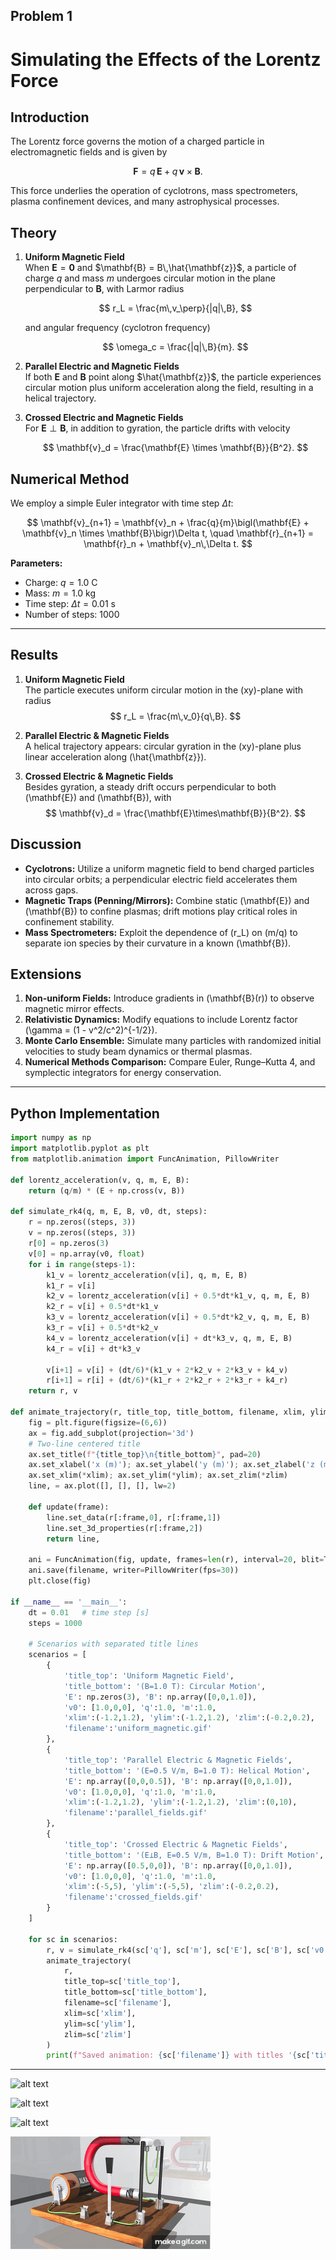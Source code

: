 ## Problem 1

# Simulating the Effects of the Lorentz Force

## Introduction

The Lorentz force governs the motion of a charged particle in electromagnetic fields and is given by

$$
\mathbf{F} = q\,\mathbf{E} + q\,\mathbf{v} \times \mathbf{B}.
$$

This force underlies the operation of cyclotrons, mass spectrometers, plasma confinement devices, and many astrophysical processes.

## Theory

1. **Uniform Magnetic Field**  
   When $\mathbf{E} = \mathbf{0}$ and $\mathbf{B} = B\,\hat{\mathbf{z}}$, a particle of charge $q$ and mass $m$ undergoes circular motion in the plane perpendicular to $\mathbf{B}$, with Larmor radius

   $$
   r_L = \frac{m\,v_\perp}{|q|\,B}, 
   $$

   and angular frequency (cyclotron frequency)

   $$
   \omega_c = \frac{|q|\,B}{m}.
   $$

2. **Parallel Electric and Magnetic Fields**  
   If both $\mathbf{E}$ and $\mathbf{B}$ point along $\hat{\mathbf{z}}$, the particle experiences circular motion plus uniform acceleration along the field, resulting in a helical trajectory.

3. **Crossed Electric and Magnetic Fields**  
   For $\mathbf{E} \perp \mathbf{B}$, in addition to gyration, the particle drifts with velocity

   $$
   \mathbf{v}_d = \frac{\mathbf{E} \times \mathbf{B}}{B^2}.
   $$

## Numerical Method

We employ a simple Euler integrator with time step $\Delta t$:

$$
\mathbf{v}_{n+1} = \mathbf{v}_n + \frac{q}{m}\bigl(\mathbf{E} + \mathbf{v}_n \times \mathbf{B}\bigr)\Delta t,
\quad
\mathbf{r}_{n+1} = \mathbf{r}_n + \mathbf{v}_n\,\Delta t.
$$

**Parameters:**

- Charge: $q = 1.0\ \mathrm{C}$  
- Mass: $m = 1.0\ \mathrm{kg}$  
- Time step: $\Delta t = 0.01\ \mathrm{s}$  
- Number of steps: $1000$  


---

## Results

1. **Uniform Magnetic Field**  
   The particle executes uniform circular motion in the \(xy\)-plane with radius  
   $$
   r_L = \frac{m\,v_0}{q\,B}.
   $$

2. **Parallel Electric & Magnetic Fields**  
   A helical trajectory appears: circular gyration in the \(xy\)-plane plus linear acceleration along \(\hat{\mathbf{z}}\).

3. **Crossed Electric & Magnetic Fields**  
   Besides gyration, a steady drift occurs perpendicular to both \(\mathbf{E}\) and \(\mathbf{B}\), with  
   $$
   \mathbf{v}_d = \frac{\mathbf{E}\times\mathbf{B}}{B^2}.
   $$

## Discussion

- **Cyclotrons:** Utilize a uniform magnetic field to bend charged particles into circular orbits; a perpendicular electric field accelerates them across gaps.  
- **Magnetic Traps (Penning/Mirrors):** Combine static \(\mathbf{E}\) and \(\mathbf{B}\) to confine plasmas; drift motions play critical roles in confinement stability.  
- **Mass Spectrometers:** Exploit the dependence of \(r_L\) on \(m/q\) to separate ion species by their curvature in a known \(\mathbf{B}\).

## Extensions

1. **Non-uniform Fields:** Introduce gradients in \(\mathbf{B}(r)\) to observe magnetic mirror effects.  
2. **Relativistic Dynamics:** Modify equations to include Lorentz factor \(\gamma = (1 - v^2/c^2)^{-1/2}\).  
3. **Monte Carlo Ensemble:** Simulate many particles with randomized initial velocities to study beam dynamics or thermal plasmas.  
4. **Numerical Methods Comparison:** Compare Euler, Runge–Kutta 4, and symplectic integrators for energy conservation.

---

## Python Implementation

```python
import numpy as np
import matplotlib.pyplot as plt
from matplotlib.animation import FuncAnimation, PillowWriter

def lorentz_acceleration(v, q, m, E, B):
    return (q/m) * (E + np.cross(v, B))

def simulate_rk4(q, m, E, B, v0, dt, steps):
    r = np.zeros((steps, 3))
    v = np.zeros((steps, 3))
    r[0] = np.zeros(3)
    v[0] = np.array(v0, float)
    for i in range(steps-1):
        k1_v = lorentz_acceleration(v[i], q, m, E, B)
        k1_r = v[i]
        k2_v = lorentz_acceleration(v[i] + 0.5*dt*k1_v, q, m, E, B)
        k2_r = v[i] + 0.5*dt*k1_v
        k3_v = lorentz_acceleration(v[i] + 0.5*dt*k2_v, q, m, E, B)
        k3_r = v[i] + 0.5*dt*k2_v
        k4_v = lorentz_acceleration(v[i] + dt*k3_v, q, m, E, B)
        k4_r = v[i] + dt*k3_v

        v[i+1] = v[i] + (dt/6)*(k1_v + 2*k2_v + 2*k3_v + k4_v)
        r[i+1] = r[i] + (dt/6)*(k1_r + 2*k2_r + 2*k3_r + k4_r)
    return r, v

def animate_trajectory(r, title_top, title_bottom, filename, xlim, ylim, zlim):
    fig = plt.figure(figsize=(6,6))
    ax = fig.add_subplot(projection='3d')
    # Two-line centered title
    ax.set_title(f"{title_top}\n{title_bottom}", pad=20)
    ax.set_xlabel('x (m)'); ax.set_ylabel('y (m)'); ax.set_zlabel('z (m)')
    ax.set_xlim(*xlim); ax.set_ylim(*ylim); ax.set_zlim(*zlim)
    line, = ax.plot([], [], [], lw=2)

    def update(frame):
        line.set_data(r[:frame,0], r[:frame,1])
        line.set_3d_properties(r[:frame,2])
        return line,

    ani = FuncAnimation(fig, update, frames=len(r), interval=20, blit=True)
    ani.save(filename, writer=PillowWriter(fps=30))
    plt.close(fig)

if __name__ == '__main__':
    dt = 0.01   # time step [s]
    steps = 1000

    # Scenarios with separated title lines
    scenarios = [
        {
            'title_top': 'Uniform Magnetic Field',
            'title_bottom': '(B=1.0 T): Circular Motion',
            'E': np.zeros(3), 'B': np.array([0,0,1.0]),
            'v0': [1.0,0,0], 'q':1.0, 'm':1.0,
            'xlim':(-1.2,1.2), 'ylim':(-1.2,1.2), 'zlim':(-0.2,0.2),
            'filename':'uniform_magnetic.gif'
        },
        {
            'title_top': 'Parallel Electric & Magnetic Fields',
            'title_bottom': '(E=0.5 V/m, B=1.0 T): Helical Motion',
            'E': np.array([0,0,0.5]), 'B': np.array([0,0,1.0]),
            'v0': [1.0,0,0], 'q':1.0, 'm':1.0,
            'xlim':(-1.2,1.2), 'ylim':(-1.2,1.2), 'zlim':(0,10),
            'filename':'parallel_fields.gif'
        },
        {
            'title_top': 'Crossed Electric & Magnetic Fields',
            'title_bottom': '(E⊥B, E=0.5 V/m, B=1.0 T): Drift Motion',
            'E': np.array([0.5,0,0]), 'B': np.array([0,0,1.0]),
            'v0': [1.0,0,0], 'q':1.0, 'm':1.0,
            'xlim':(-5,5), 'ylim':(-5,5), 'zlim':(-0.2,0.2),
            'filename':'crossed_fields.gif'
        }
    ]

    for sc in scenarios:
        r, v = simulate_rk4(sc['q'], sc['m'], sc['E'], sc['B'], sc['v0'], dt, steps)
        animate_trajectory(
            r,
            title_top=sc['title_top'],
            title_bottom=sc['title_bottom'],
            filename=sc['filename'],
            xlim=sc['xlim'],
            ylim=sc['ylim'],
            zlim=sc['zlim']
        )
        print(f"Saved animation: {sc['filename']} with titles '{sc['title_top']}' and '{sc['title_bottom']}'")

```
---


![alt text](uniform_magnetic.gif)


![alt text](parallel_fields.gif)


![alt text](crossed_fields.gif)


![alt text](The_Lorentz_Force.gif)
